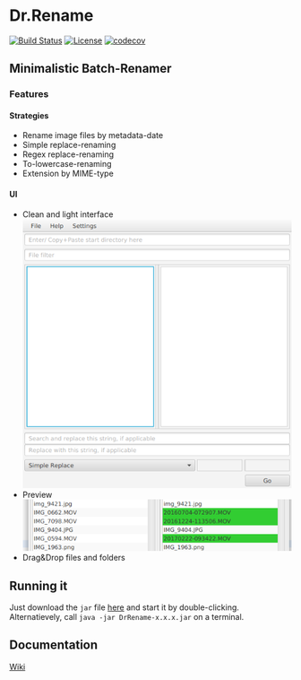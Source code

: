 # Dr.Rename

[![Build Status](https://travis-ci.org/kerner1000/drrename.svg?branch=master)](https://travis-ci.org/kerner1000/drrename)
[![License](https://img.shields.io/badge/License-Apache%202.0-blue.svg)](https://github.com/kerner1000/drrename/blob/master/LICENSE)
[![codecov](https://codecov.io/gh/kerner1000/drrename/branch/master/graph/badge.svg)](https://codecov.io/gh/kerner1000/drrename)

## Minimalistic Batch-Renamer

### Features

#### Strategies

+ Rename image files by metadata-date
+ Simple replace-renaming
+ Regex replace-renaming
+ To-lowercase-renaming
+ Extension by MIME-type

#### UI

+ Clean and light interface
![Main Window](screenshots/main-empty.png)
+ Preview  
![Preview](screenshots/preview.png)
+ Drag&Drop files and folders

## Running it
Just download the `jar` file [here](https://github.com/kerner1000/drrename/releases/latest) and start it by double-clicking.
Alternatievely, call `java -jar DrRename-x.x.x.jar` on a terminal.

## Documentation

[Wiki](https://github.com/kerner1000/drrename/wiki)

